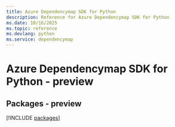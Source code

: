 ```yaml
---
title: Azure Dependencymap SDK for Python
description: Reference for Azure Dependencymap SDK for Python
ms.date: 10/16/2025
ms.topic: reference
ms.devlang: python
ms.service: dependencymap
---
```

# Azure Dependencymap SDK for Python - preview
## Packages - preview
[!INCLUDE [packages](dependencymap-index.md)]